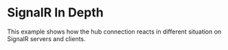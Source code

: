 # SignalR In Depth

This example shows how the hub connection reacts in different situation on SignalR servers and clients.
